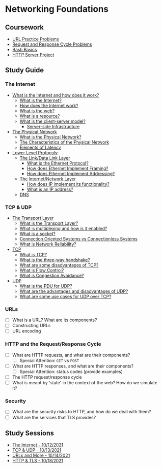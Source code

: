 # Networking Foundations

## Coursework

- [URL Practice Problems](./coursework/url_practice_problems.md)
- [Request and Response Cycle Problems](./coursework/req_res_problems.md)
- [Bash Basics](./coursework/bash_basics/)
- [HTTP Server Project](./coursework/www)

## Study Guide

### The Internet

- [What is the Internet and how does it work?](./study_guide/the_internet.md)
  - [What is the Internet?](./study_guide/the_internet.md#what-is-the-internet?)
  - [How does the Internet work?](./study_guide/the_internet.md#how-does-the-internet-work?)
  - [What is the web?](./study_guide/the_internet.md#what-is-the-web?)
  - [What is a resource?](./study_guide/the_internet.md#what-is-a-resource?)
  - [What is the client-server model?](./study_guide/the_internet.md#what-is-the-client-server-model?)
    - [Server-side Infrastructure](./study_guide/the_internet.md#server-side-infrastructure)
- [The Physical Network](./study_guide/physical_network.md)
  - [What is the Physical Network?](./study_guide/physical_network.md#what-is-the-physical-network?)
  - [The Characteristics of the Physical Network](./study_guide/physical_network.md#what-are-the-characteristics-of-the-physical-network?)
  - [Elements of Latency](./study_guide/physical_network.md#the-elements-of-latency)
- [Lower Level Protocols](./study_guide/lower_level_protocols.md):
  - [The Link/Data Link Layer](./study_guide/lower_level_protocols.md#the-link/data-link-layer)
    - [What is the Ethernet Protocol?](./study_guide/lower_level_protocols.md#what-is-the-ethernet-protocol?)
    - [How does Ethernet Implement Framing?](./study_guide/lower_level_protocols.md#how-does-ethernet-implement-framing?)
    - [How does Ethernet Implement Addressing?](./study_guide/lower_level_protocols.md#how-does-ethernet-implement-addressing?)
  - [The Internet/Network Layer](./study_guide/lower_level_protocols.md#the-internet/network-layer)
    - [How does IP implement its functionality?](./study_guide/lower_level_protocols.md#how-does-IP-implement-its-functionality?)
    - [What is an IP address?](./study_guide/lower_level_protocols.md#what-is-an-ip-address?)
  - [DNS](./study_guide/lower_level_protocols.md#dns)

### TCP & UDP

- [The Transport Layer](./study_guide/tcp_udp.md#the-transport-layer)
  - [What is the Transport Layer?](./study_guide/tcp_udp.md#what-is-the-transport-layer)
  - [What is multiplexing and how is it enabled?](./study_guide/tcp_udp.md#what-is-multiplexing-and-how-is-it-enabled?)
  - [What is a socket?](./study_guide/tcp_udp.md#what-is-a-socket?)
  - [Connection Oriented Systems vs Connectionless Systems](./study_guide/tcp_udp.md#connection-oriented-system-vs-connectionless-system)
  - [What is Network Reliability?](./study_guide/tcp_udp.md#what-is-network-reliabilty?)
- [TCP](./study_guide/tcp_udp.md#tcp)
  - [What is TCP?](./study_guide/tcp_udp.md#what-is-tcp?)
  - [What is the three-way handshake?](./study_guide/tcp_udp.md#tcp-handshake)
  - [What are some disadvantages of TCP?](./study_guide/tcp_udp.md#tcp-disadvantages)
  - [What is Flow Control?](./study_guide/tcp_udp.md#flow-control)
  - [What is Congestion Avoidance?](./study_guide/tcp_udp.md#congestion-avoidance)
- [UDP](./study_guide/tcp_udp.md#udp)
  - [What is the PDU for UDP?](./study_guide/tcp_udp.md#udp-pdu)
  - [What are the advantages and disadvantages of UDP?](./study_guide/tcp_udp.md#pros-and-cons)
  - [What are some use cases for UDP over TCP?](./study_guide/tcp_udp.md#use-cases)

### URLs

- [ ] What is a URL? What are its components?
- [ ] Constructing URLs
- [ ] URL encoding

### HTTP and the Request/Response Cycle

- [ ] What are HTTP requests, and what are their components?
  - [ ] Special Attention: `GET` vs `POST`
- [ ] What are HTTP responses, and what are their components?
  - [ ] Special Attention: status codes (provide examples)
- [ ] The HTTP request/response cycle
- [ ] What is meant by 'state' in the context of the web? How do we simulate it?

### Security

- [ ] What are the security risks to HTTP, and how do we deal with them?
- [ ] What are the services that TLS provides?

## Study Sessions

- [The Internet - 10/12/2021](./study_sessions/10_12_2021.md)
- [TCP & UDP - 10/13/2021](./study_sessions/10_13_21.md)
- [URLs and More - 10/14/2021](./study_sessions/10_14_21.md)
- [HTTP & TLS - 10/18/2021](./study_sessions/10_18_221.md)
